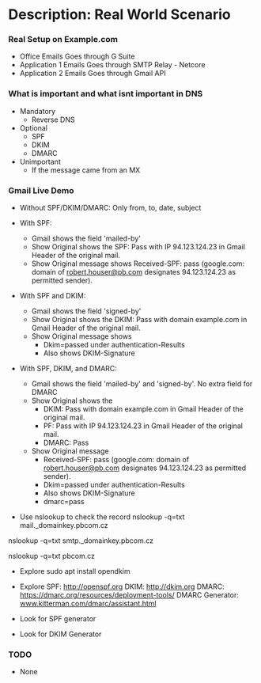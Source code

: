 # Description: Real World Scenario

### Real Setup on Example.com
* Office Emails Goes through G Suite
* Application 1 Emails Goes through SMTP Relay - Netcore
* Application 2 Emails Goes through Gmail API

### What is important and what isnt important in DNS
* Mandatory
    - Reverse DNS
* Optional
    - SPF
    - DKIM
    - DMARC
* Unimportant
    - If the message came from an MX
    
    

### Gmail Live Demo
* Without SPF/DKIM/DMARC: Only from, to, date, subject
* With SPF: 
    - Gmail shows the field 'mailed-by'
    - Show Original shows the SPF: Pass with IP 94.123.124.23 in Gmail Header of the original mail.
    - Show Original message shows Received-SPF: pass (google.com: domain of robert.houser@pb.com designates 94.123.124.23 as permitted sender).
* With SPF and DKIM:
    - Gmail shows the field 'signed-by'
    - Show Original shows the DKIM: Pass with domain example.com in Gmail Header of the original mail.
    - Show Original message shows 
        - Dkim=passed under authentication-Results
        - Also shows DKIM-Signature
*  With SPF, DKIM, and DMARC:
    - Gmail shows the field 'mailed-by' and 'signed-by'. No extra field for DMARC
    - Show Original shows the 
        - DKIM: Pass with domain example.com in Gmail Header of the original mail.
        - PF: Pass with IP 94.123.124.23 in Gmail Header of the original mail.
        - DMARC: Pass 
    - Show Original message
        - Received-SPF: pass (google.com: domain of robert.houser@pb.com designates 94.123.124.23 as permitted sender). 
        - Dkim=passed under authentication-Results
        - Also shows DKIM-Signature
        - dmarc=pass


* Use nslookup to check the record
nslookup -q=txt mail._domainkey.pbcom.cz

nslookup -q=txt smtp._domainkey.pbcom.cz

nslookup -q=txt pbcom.cz


* Explore 
    sudo apt install opendkim
    
* Explore
    SPF: http://openspf.org
    DKIM: http://dkim.org
    DMARC: https://dmarc.org/resources/deployment-tools/
    DMARC Generator: www.kitterman.com/dmarc/assistant.html
    
* Look for SPF generator
* Look for DKIM Generator

### TODO
* None
